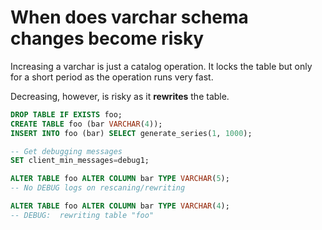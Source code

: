 # When does varchar schema changes become risky

Increasing a varchar is just a catalog operation. It locks the table but only
for a short period as the operation runs very fast.

Decreasing, however, is risky as it **rewrites** the table.

```sql
DROP TABLE IF EXISTS foo;
CREATE TABLE foo (bar VARCHAR(4));
INSERT INTO foo (bar) SELECT generate_series(1, 1000);

-- Get debugging messages
SET client_min_messages=debug1;

ALTER TABLE foo ALTER COLUMN bar TYPE VARCHAR(5);
-- No DEBUG logs on rescaning/rewriting

ALTER TABLE foo ALTER COLUMN bar TYPE VARCHAR(4);
-- DEBUG:  rewriting table "foo"
```
